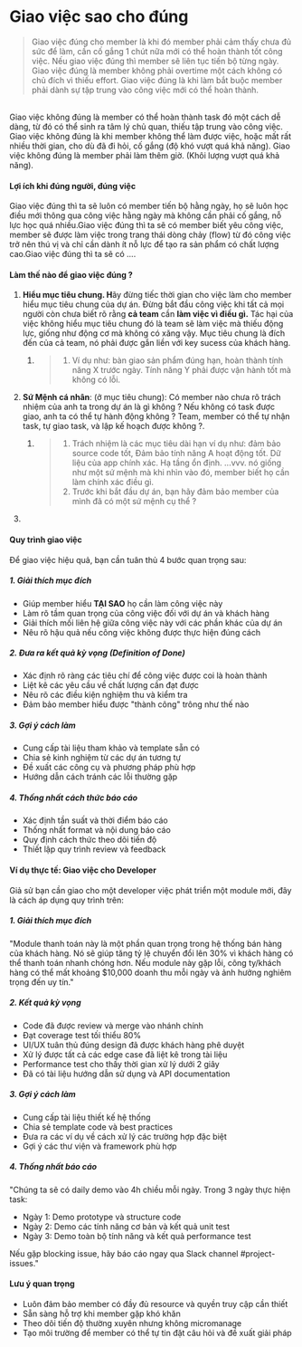 # Giao việc sao cho đúng

> Giao việc đúng cho member là khi đó member phải cảm thấy chưa đủ sức để làm, cần cố gắng 1 chút nữa mới có thể hoàn thành tốt công việc. Nếu giao việc đúng thì member sẽ liên tục tiến bộ từng ngày. Giao việc đúng là member không phải overtime một cách không có chủ đích vì thiếu effort. Giao việc đúng là khi làm bắt buộc member phải dành sự tập trung vào công việc mới có thể hoàn thành.

\
Giao việc không đúng là member có thể hoàn thành task đó một cách dễ dàng, từ đó có thể sinh ra tâm lý chủ quan, thiếu tập trung vào công việc. Giao việc không đúng là khi member không thể làm được việc, hoặc mất rất nhiều thời gian, cho dù đã đi hỏi, cố gắng (độ khó vượt quá khả năng). Giao việc không đúng là member phải làm thêm giờ. (Khôi lượng vượt quá khả năng).

#### Lợi ích khi đúng người, đúng việc

Giao việc đúng thì ta sẽ luôn có member tiến bộ hằng ngày, họ sẽ luôn học điều mới thông qua công việc hằng ngày mà không cần phải cố gắng, nỗ lực học quá nhiều.Giao việc đúng thì ta sẽ có member biết yêu công việc, member sẽ được làm việc trong trang thái dòng chảy (flow) từ đó công việc trở nên thú vị và chỉ cần dành ít nỗ lực để tạo ra sản phẩm có chất lượng cao.Giao việc đúng thì ta sẽ có ....

#### Làm thế nào để giao việc đúng ?

1. **Hiểu mục tiêu chung. H**ãy đừng tiếc thời gian cho việc làm cho member hiểu mục tiêu chung của dự án. Đừng bắt đầu công việc khi tất cả mọi người còn chưa biết rõ rằng **cả team** cần **làm việc vì điều gì.** Tác hại của việc không hiểu mục tiêu chung đó là team sẽ làm việc mà thiếu động lực, giống như động cơ mà không có xăng vậy. Mục tiêu chung là đích đến của cả team, nó phải được gắn liền với key sucess của khách hàng.
   1. > 1. Ví dụ như: bàn giao sản phẩm đúng hạn, hoàn thành tính năng X trước ngày. Tính năng Y phải được vận hành tốt mà không có lỗi.
2. **Sứ Mệnh cá nhân**: (ở mục tiêu chung): Có member nào chưa rõ trách nhiệm của anh ta trong dự án là gì không ? Nếu không có task được giao, anh ta có thể tự hành động không ? Team, member có thể tự nhận task, tự giao task, và lập kế hoạch được không ?.
   1. > 1. Trách nhiệm là các mục tiêu dài hạn ví dụ như: đảm bảo source code tốt, Đảm bảo tính năng A hoạt động tốt. Dữ liệu của app chính xác. Hạ tầng ổn định. ...vvv. nó giống như một sứ mệnh mà khi nhìn vào đó, member biết họ cần làm chính xác điều gì.
      > 2. Trước khi bắt đầu dự án, bạn hãy đảm bảo member của mình đã có một sứ mệnh cụ thể ?
3.

#### Quy trình giao việc

Để giao việc hiệu quả, bạn cần tuân thủ 4 bước quan trọng sau:

##### 1. Giải thích mục đích
- Giúp member hiểu **TẠI SAO** họ cần làm công việc này
- Làm rõ tầm quan trọng của công việc đối với dự án và khách hàng
- Giải thích mối liên hệ giữa công việc này với các phần khác của dự án
- Nêu rõ hậu quả nếu công việc không được thực hiện đúng cách

##### 2. Đưa ra kết quả kỳ vọng (Definition of Done)
- Xác định rõ ràng các tiêu chí để công việc được coi là hoàn thành
- Liệt kê các yêu cầu về chất lượng cần đạt được
- Nêu rõ các điều kiện nghiệm thu và kiểm tra
- Đảm bảo member hiểu được "thành công" trông như thế nào

##### 3. Gợi ý cách làm
- Cung cấp tài liệu tham khảo và template sẵn có
- Chia sẻ kinh nghiệm từ các dự án tương tự
- Đề xuất các công cụ và phương pháp phù hợp
- Hướng dẫn cách tránh các lỗi thường gặp

##### 4. Thống nhất cách thức báo cáo
- Xác định tần suất và thời điểm báo cáo
- Thống nhất format và nội dung báo cáo
- Quy định cách thức theo dõi tiến độ
- Thiết lập quy trình review và feedback

#### Ví dụ thực tế: Giao việc cho Developer

Giả sử bạn cần giao cho một developer việc phát triển một module mới, đây là cách áp dụng quy trình trên:

##### 1. Giải thích mục đích
"Module thanh toán này là một phần quan trọng trong hệ thống bán hàng của khách hàng. Nó sẽ giúp tăng tỷ lệ chuyển đổi lên 30% vì khách hàng có thể thanh toán nhanh chóng hơn. Nếu module này gặp lỗi, công ty/khách hàng có thể mất khoảng $10,000 doanh thu mỗi ngày và ảnh hưởng nghiêm trọng đến uy tín." 

##### 2. Kết quả kỳ vọng
- Code đã được review và merge vào nhánh chính
- Đạt coverage test tối thiểu 80%
- UI/UX tuân thủ đúng design đã được khách hàng phê duyệt
- Xử lý được tất cả các edge case đã liệt kê trong tài liệu
- Performance test cho thấy thời gian xử lý dưới 2 giây
- Đã có tài liệu hướng dẫn sử dụng và API documentation

##### 3. Gợi ý cách làm
- Cung cấp tài liệu thiết kế hệ thống
- Chia sẻ template code và best practices
- Đưa ra các ví dụ về cách xử lý các trường hợp đặc biệt
- Gợi ý các thư viện và framework phù hợp

##### 4. Thống nhất báo cáo
"Chúng ta sẽ có daily demo vào 4h chiều mỗi ngày. Trong 3 ngày thực hiện task:
- Ngày 1: Demo prototype và structure code
- Ngày 2: Demo các tính năng cơ bản và kết quả unit test
- Ngày 3: Demo toàn bộ tính năng và kết quả performance test

Nếu gặp blocking issue, hãy báo cáo ngay qua Slack channel #project-issues."

#### Lưu ý quan trọng
- Luôn đảm bảo member có đầy đủ resource và quyền truy cập cần thiết
- Sẵn sàng hỗ trợ khi member gặp khó khăn
- Theo dõi tiến độ thường xuyên nhưng không micromanage
- Tạo môi trường để member có thể tự tin đặt câu hỏi và đề xuất giải pháp
